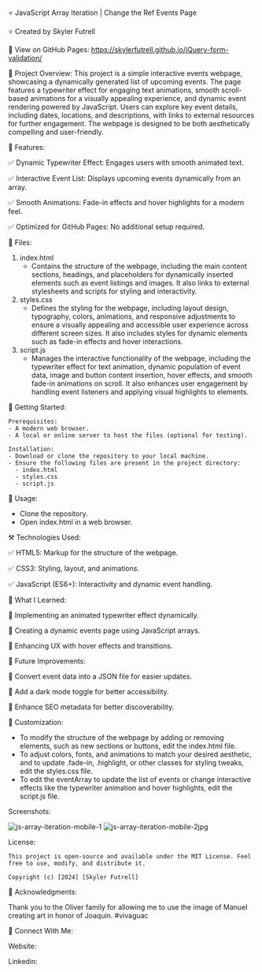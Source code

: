 ⭐ JavaScript Array Iteration | Change the Ref Events Page

⭐ Created by Skyler Futrell

👀 View on GitHub Pages: https://skylerfutrell.github.io/jQuery-form-validation/

📌 Project Overview: This project is a simple interactive events webpage, showcasing a dynamically generated list of upcoming events. The page features a typewriter effect for engaging text animations, smooth scroll-based animations for a visually appealing experience, and dynamic event rendering powered by JavaScript. Users can explore key event details, including dates, locations, and descriptions, with links to external resources for further engagement. The webpage is designed to be both aesthetically compelling and user-friendly.

🚀 Features:

✅ Dynamic Typewriter Effect: Engages users with smooth animated text.

✅ Interactive Event List: Displays upcoming events dynamically from an array.

✅ Smooth Animations: Fade-in effects and hover highlights for a modern feel.

✅ Optimized for GitHub Pages: No additional setup required.

📂 Files:
  1. index.html
     - Contains the structure of the webpage, including the main content sections, headings, and placeholders for dynamically inserted elements such as event listings and images.
     It also links to external stylesheets and scripts for styling and interactivity.
  2. styles.css
     - Defines the styling for the webpage, including layout design, typography, colors, animations, and responsive adjustments to ensure a visually appealing and accessible user experience across different screen sizes.
     It also includes styles for dynamic elements such as fade-in effects and hover interactions.
  3. script.js
     - Manages the interactive functionality of the webpage, including the typewriter effect for text animation, dynamic population of event data, image and button content insertion, hover effects, and smooth fade-in animations on 
     scroll. It also enhances user engagement by handling event listeners and applying visual highlights to elements.

🏁 Getting Started:

    Prerequisites:
    - A modern web browser.
    - A local or online server to host the files (optional for testing).
    
    Installation:
    - Download or clone the repository to your local machine.
    - Ensure the following files are present in the project directory:
      - index.html
      - styles.css
      - script.js
  
📖 Usage:
- Clone the repository. 
- Open index.html in a web browser. 

⚒️ Technologies Used:

✅ HTML5: Markup for the structure of the webpage.

✅ CSS3: Styling, layout, and animations. 

✅ JavaScript (ES6+): Interactivity and dynamic event handling.

📝 What I Learned:

🧠 Implementing an animated typewriter effect dynamically.

🧠 Creating a dynamic events page using JavaScript arrays.

🧠 Enhancing UX with hover effects and transitions.

🎯 Future Improvements:

🚀 Convert event data into a JSON file for easier updates.

🚀 Add a dark mode toggle for better accessibility.

🚀 Enhance SEO metadata for better discoverability.

🎨 Customization:
- To modify the structure of the webpage by adding or removing elements, such as new sections or buttons, edit the index.html file.
- To adjust colors, fonts, and animations to match your desired aesthetic, and to update .fade-in, .highlight, or other classes for styling tweaks, edit the styles.css file.
- To edit the eventArray to update the list of events or change interactive effects like the typewriter animation and hover highlights, edit the script.js file.

Screenshots:

![js-array-iteration-mobile-1](https://github.com/user-attachments/assets/bc826d9e-2ab1-401d-8594-1c52cdfae094)
![js-array-iteration-mobile-2jpg](https://github.com/user-attachments/assets/691c0f6b-28d3-4afe-9c58-66a54590eb0e)

License:

    This project is open-source and available under the MIT License. Feel free to use, modify, and distribute it.

    Copyright (c) [2024] [Skyler Futrell]

📢 Acknowledgments:

Thank you to the Oliver family for allowing me to use the image of Manuel creating art in honor of Joaquin. #vivaguac

🔗 Connect With Me:

Website:

Linkedin:
